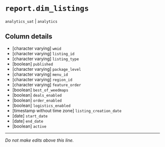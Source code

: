 # `report.dim_listings`
`analytics_uat` | `analytics`

## Column details
* [character varying] `wmid`
* [character varying] `listing_id`
* [character varying] `listing_type`
* [boolean]   `published`
* [character varying] `package_level`
* [character varying] `menu_id`
* [character varying] `region_id`
* [character varying] `feature_order`
* [boolean]   `best_of_weedmaps`
* [boolean]   `deals_enabled`
* [boolean]   `order_enabled`
* [boolean]   `logistics_enabled`
* [timestamp without time zone] `listing_creation_date`
* [date]      `start_date`
* [date]      `end_date`
* [boolean]   `active`

-------------------------------------------------------------------------------
*Do not make edits above this line.*
